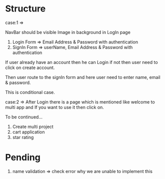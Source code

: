 # Structure

case:1 =>

NavBar should be visible
Image in background in LogIn page

1. Login Form => Email Address & Password with authentication
2. SignIn Form => userName, Email Address & Password with authentication

If user already have an account then he can Login if not then user need to click on create account.

Then user route to the signIn form and here user need to enter name, email & password.

This is conditional case.

case:2 => After Login there is a page which is mentioned like welcome to multi app and If you want to use it then click on.




To be continued...

1. Create multi project
2. cart application
3. star rating 


# Pending

1. name validation => check error why we are unable to implement this
